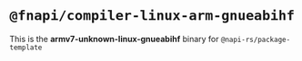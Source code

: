 # `@fnapi/compiler-linux-arm-gnueabihf`

This is the **armv7-unknown-linux-gnueabihf** binary for `@napi-rs/package-template`
